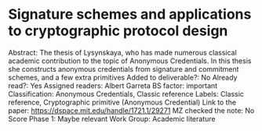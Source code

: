 # Signature schemes and applications to cryptographic protocol design

Abstract: The thesis of Lysynskaya, who has made numerous classical academic contribution to the topic of Anonymous Credentials. In this thesis  she constructs anonymous credentials from signature and commitment schemes, and a few extra primitives
Added to deliverable?: No
Already read?: Yes
Assigned readers: Albert Garreta
BS factor: important
Classification: Anonymous Credentials, Classic reference
Labels: Classic reference, Cryptographic primitive (Anonymous Credential)
Link to the paper: https://dspace.mit.edu/handle/1721.1/29271
MZ checked the note: No
Score Phase 1: Maybe relevant
Work Group: Academic literature